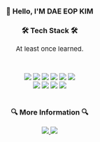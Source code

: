<div align=center><h3>👋 Hello, I'M DAE EOP KIM</h3></div>

<h3 align="center"><b>🛠 Tech Stack 🛠</b></h3>
<p align ="center" style = "font-size:15px;"> At least once learned. </p>
</br>
<p align="center">
<img src="https://img.shields.io/badge/html-E34F26?style=for-the-badge&logo=html5&logoColor=white"> 
<img src="https://img.shields.io/badge/css-1572B6?style=for-the-badge&logo=css3&logoColor=white"> 
<img src="https://img.shields.io/badge/bootstrap-7952B3?style=for-the-badge&logo=bootstrap&logoColor=white">
<img src="https://img.shields.io/badge/javascript-F7DF1E?style=for-the-badge&logo=javascript&logoColor=black">
<img src="https://img.shields.io/badge/react-61DAFB?style=for-the-badge&logo=react&logoColor=black">
<img src="https://img.shields.io/badge/jquery-0769AD?style=for-the-badge&logo=jquery&logoColor=white">

<br>
<img src="https://img.shields.io/badge/oracle-F80000?style=for-the-badge&logo=oracle&logoColor=white"> <img src="https://img.shields.io/badge/mysql-4479A1?style=for-the-badge&logo=mysql&logoColor=white">
<img src="https://img.shields.io/badge/JAVA-007396?style=for-the-badge&logo=java&logoColor=white"> <img src="https://img.shields.io/badge/Spring-6DB33F?style=for-the-badge&logo=Spring&logoColor=white">

<br>
<br>
<h3 align="center"><b> 🔍 More Information 🔍</b></h3>
<p align="center">
<a href = "https://www.notion.so/DAEEOP-KIM-0dd9bbc4b0dc47e4b578f34eca7a922a">
<img src="https://img.shields.io/badge/Notion-007396?style=for-the-badge&logo=notion&logoColor=yellow"> </a>
 
<img src="https://img.shields.io/badge/GMAIL-d14836?style=for-the-badge&logo=gmail&logoColor=white&link=mailto:rlaeodjq681@gmail.com"> 

	

